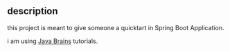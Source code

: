 ## description
this project is meant to give someone a quicktart
in Spring Boot Application.

i am using [Java Brains](https://www.youtube.com/watch?v=msXL2oDexqw) tutorials.
